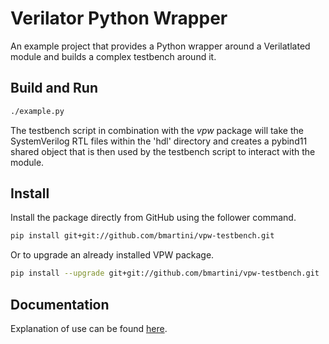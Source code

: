 # Verilator Python Wrapper

An example project that provides a Python wrapper around a Verilatlated module
and builds a complex testbench around it.

## Build and Run

```bash
./example.py
```

The testbench script in combination with the *vpw* package will take the
SystemVerilog RTL files within the 'hdl' directory and creates a pybind11
shared object that is then used by the testbench script to interact with the
module.

## Install

Install the package directly from GitHub using the follower command.

```bash
pip install git+git://github.com/bmartini/vpw-testbench.git
```

Or to upgrade an already installed VPW package.

```bash
pip install --upgrade git+git://github.com/bmartini/vpw-testbench.git
```

## Documentation

Explanation of use can be found [here](https://bmartini.github.io/vpw-testbench).
